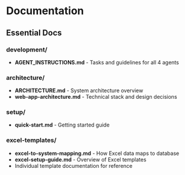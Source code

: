 # Documentation

## Essential Docs

### development/
- **AGENT_INSTRUCTIONS.md** - Tasks and guidelines for all 4 agents

### architecture/
- **ARCHITECTURE.md** - System architecture overview
- **web-app-architecture.md** - Technical stack and design decisions

### setup/
- **quick-start.md** - Getting started guide

### excel-templates/
- **excel-to-system-mapping.md** - How Excel data maps to database
- **excel-setup-guide.md** - Overview of Excel templates
- Individual template documentation for reference